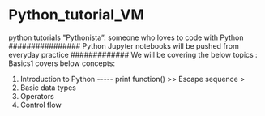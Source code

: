 # Python_tutorial_VM
python tutorials 
"Pythonista”: someone who loves to code with Python
################ Python Jupyter notebooks will be pushed from everyday practice #############
We will be covering the below topics : 
Basics1 covers below concepts: 
1. Introduction to Python -----
   print function() >> Escape sequence > 
2. Basic data types
3. Operators
4. Control flow


